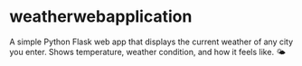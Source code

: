# weatherwebapplication
A simple Python Flask web app that displays the current weather of any city you enter. Shows temperature, weather condition, and how it feels like. 🌤️
